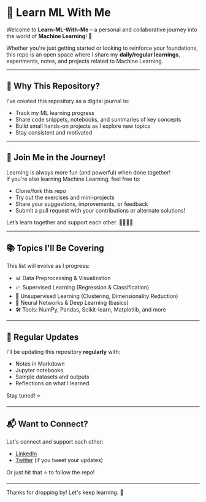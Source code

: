 # 🧠 Learn ML With Me

Welcome to **Learn-ML-With-Me** – a personal and collaborative journey into the world of **Machine Learning**! 🚀

Whether you're just getting started or looking to reinforce your foundations, this repo is an open space where I share my **daily/regular learnings**, experiments, notes, and projects related to Machine Learning.

---

## 📌 Why This Repository?

I've created this repository as a digital journal to:

- Track my ML learning progress
- Share code snippets, notebooks, and summaries of key concepts
- Build small hands-on projects as I explore new topics
- Stay consistent and motivated

---

## 🤝 Join Me in the Journey!

Learning is always more fun (and powerful) when done together!  
If you're also learning Machine Learning, feel free to:

- Clone/fork this repo
- Try out the exercises and mini-projects
- Share your suggestions, improvements, or feedback
- Submit a pull request with your contributions or alternate solutions!

Let’s learn together and support each other. 🧑‍💻👩‍💻

---

## 📚 Topics I'll Be Covering

This list will evolve as I progress:

- 📊 Data Preprocessing & Visualization
- 📈 Supervised Learning (Regression & Classification)
- 🤖 Unsupervised Learning (Clustering, Dimensionality Reduction)
- 🧠 Neural Networks & Deep Learning (basics)
- 🛠️ Tools: NumPy, Pandas, Scikit-learn, Matplotlib, and more

---

## 📅 Regular Updates

I'll be updating this repository **regularly** with:

- Notes in Markdown
- Jupyter notebooks
- Sample datasets and outputs
- Reflections on what I learned

Stay tuned! ⭐

---

## 📬 Want to Connect?

Let's connect and support each other:

- [LinkedIn](https://www.linkedin.com/in/your-profile)
- [Twitter](https://twitter.com/your-handle) (if you tweet your updates)

Or just hit that ⭐ to follow the repo!

---

Thanks for dropping by! Let's keep learning. 💪
